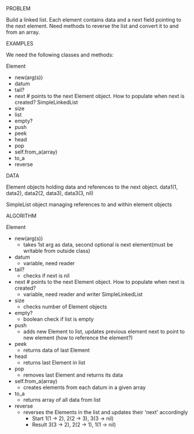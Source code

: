 PROBLEM

Build a linked list. Each element contains data and a next field pointing to the next element. Need methods to reverse the list and convert it to and from an array.
  

EXAMPLES

We need the following classes and methods:

Element
- new(arg(s))
- datum
- tail?
- next  # points to the next Element object. How to populate when next is created?
SimpleLinkedList
- size
- list
- empty?
- push
- peek
- head
- pop
- self.from_a(array)
- to_a
- reverse


DATA

Element objects holding data and references to the next object.
data1(1, data2), data2(2, data3), data3(3, nil)

SimpleList object managing references to and within element objects 

ALGORITHM

Element
- new(arg(s))
	- takes 1st arg as data, second optional is next element(must be writable from outside class)
- datum
	- variable, need reader
- tail?
	- checks if next is nil
- next  # points to the next Element object. How to populate when next is created?
	- variable, need reader and writer
SimpleLinkedList
- size
	- checks number of Element objects
- empty?
	- boolean check if list is empty
- push
	- adds new Element to list, updates previous element next to point to new element (how to reference the element?)
- peek
	- returns data of last Element
- head
	- returns last Element in list
- pop
	- removes last Element and returns its data
- self.from_a(array)
	- creates elements from each datum in a given array
- to_a
	- returns array of all data from list
- reverse
	- reverses the Elements in the list and updates their 'next' accordingly
		- Start 1(1 -> 2), 2(2 -> 3), 3(3 -> nil)
		- Result 3(3 -> 2), 2(2 -> 1), 1(1 -> nil)